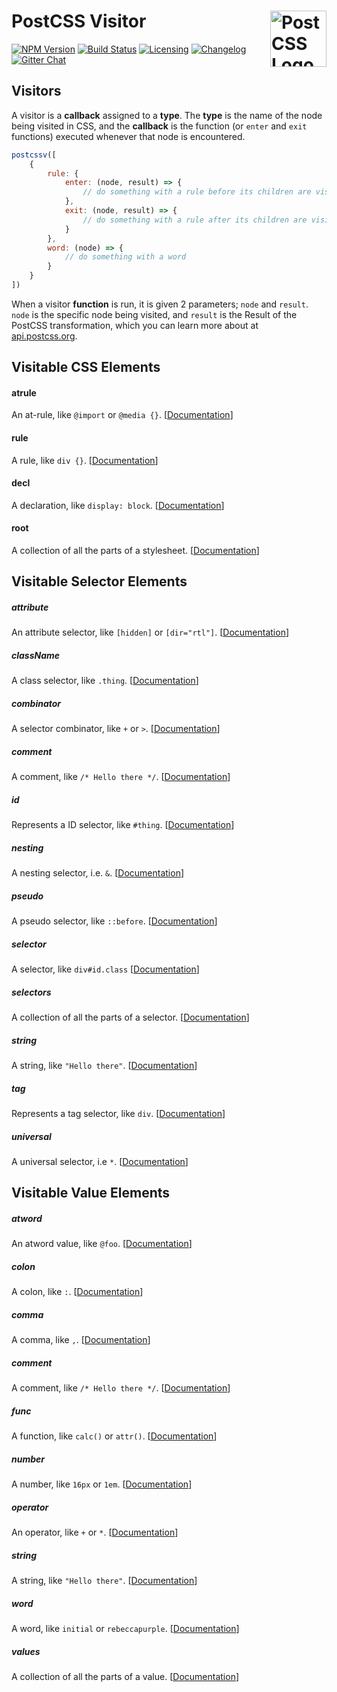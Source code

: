 # PostCSS Visitor [<img src="https://postcss.github.io/postcss/logo.svg" alt="PostCSS Logo" width="90" height="90" align="right">][postcss]

[![NPM Version][npm-img]][npm-url]
[![Build Status][cli-img]][cli-url]
[![Licensing][lic-img]][lic-url]
[![Changelog][log-img]][log-url]
[![Gitter Chat][git-img]][git-url]

## Visitors

A visitor is a **callback** assigned to a **type**. The **type** is the name of the node being visited in CSS, and the **callback** is the function (or `enter` and `exit` functions) executed whenever that node is encountered.

```js
postcssv([
	{
		rule: {
			enter: (node, result) => {
				// do something with a rule before its children are visited
			},
			exit: (node, result) => {
				// do something with a rule after its children are visited
			}
		},
		word: (node) => {
			// do something with a word
		}
	}
])
```

When a visitor **function** is run, it is given 2 parameters; `node` and `result`. `node` is the specific node being visited, and `result` is the Result of the PostCSS transformation, which you can learn more about at [api.postcss.org](http://api.postcss.org/Result.html).

## Visitable CSS Elements

#### atrule

An at-rule, like `@import` or `@media {}`. [[Documentation](http://api.postcss.org/AtRule.html)]

#### rule

A rule, like `div {}`. [[Documentation](http://api.postcss.org/Rule.html)]

#### decl

A declaration, like `display: block`. [[Documentation](http://api.postcss.org/Declaration.html)]

#### root

A collection of all the parts of a stylesheet. [[Documentation](http://api.postcss.org/Root.html)]

## Visitable Selector Elements

##### attribute

An attribute selector, like `[hidden]` or `[dir="rtl"]`. [[Documentation](https://github.com/postcss/postcss-selector-parser/blob/master/API.md#parserattributeprops)]

##### className

A class selector, like `.thing`. [[Documentation](https://github.com/postcss/postcss-selector-parser/blob/master/API.md#parserclassnameprops)]

##### combinator

A selector combinator, like `+` or `>`. [[Documentation](https://github.com/postcss/postcss-selector-parser/blob/master/API.md#parsercombinatorprops)]

##### comment

A comment, like `/* Hello there */`. [[Documentation](https://github.com/postcss/postcss-selector-parser/blob/master/API.md#parsercommentprops)]

##### id

Represents a ID selector, like `#thing`. [[Documentation](https://github.com/postcss/postcss-selector-parser/blob/master/API.md#parseridprops)]

##### nesting

A nesting selector, i.e. `&`. [[Documentation](https://github.com/postcss/postcss-selector-parser/blob/master/API.md#parseridprops)]

##### pseudo

A pseudo selector, like `::before`. [[Documentation](https://github.com/postcss/postcss-selector-parser/blob/master/API.md#parseridprops)]

##### selector

A selector, like `div#id.class` [[Documentation](https://github.com/postcss/postcss-selector-parser/blob/master/API.md#parserselectorprops)]

##### selectors

A collection of all the parts of a selector. [[Documentation](https://github.com/postcss/postcss-selector-parser/blob/master/API.md#parserrootprops)]

##### string

A string, like `"Hello there"`. [[Documentation](https://github.com/postcss/postcss-selector-parser/blob/master/API.md#parserstringprops)]

##### tag

Represents a tag selector, like `div`. [[Documentation](https://github.com/postcss/postcss-selector-parser/blob/master/API.md#parsertagprops)]

##### universal

A universal selector, i.e `*`. [[Documentation](https://github.com/postcss/postcss-selector-parser/blob/master/API.md#parseruniversalprops)]

## Visitable Value Elements

##### atword

An atword value, like `@foo`. [[Documentation](https://github.com/lesshint/postcss-values-parser/blob/master/API.md#parseratwordprops)]

##### colon

A colon, like `:`. [[Documentation](https://github.com/lesshint/postcss-values-parser/blob/master/API.md#parsercolonprops)]

##### comma

A comma, like `,`. [[Documentation](https://github.com/lesshint/postcss-values-parser/blob/master/API.md#parsercommaprops)]

##### comment

A comment, like `/* Hello there */`. [[Documentation](https://github.com/lesshint/postcss-values-parser/blob/master/API.md#parsercommentprops)]

##### func

A function, like `calc()` or `attr()`. [[Documentation](https://github.com/lesshint/postcss-values-parser/blob/master/API.md#parserfuncprops)]

##### number

A number, like `16px` or `1em`. [[Documentation](https://github.com/lesshint/postcss-values-parser/blob/master/API.md#parsernumberprops)]

##### operator

An operator, like `+` or `*`. [[Documentation](https://github.com/lesshint/postcss-values-parser/blob/master/API.md#parseroperatorprops)]

##### string

A string, like `"Hello there"`. [[Documentation](https://github.com/lesshint/postcss-values-parser/blob/master/API.md#parserstringprops)]

##### word

A word, like `initial` or `rebeccapurple`. [[Documentation](https://github.com/lesshint/postcss-values-parser/blob/master/API.md#parserwordprops)]

##### values

A collection of all the parts of a value. [[Documentation](https://github.com/lesshint/postcss-values-parser/blob/master/API.md#root-nodes)]

[npm-url]: https://www.npmjs.com/package/postcss-visitor
[npm-img]: https://img.shields.io/npm/v/postcss-visitor.svg
[cli-url]: https://travis-ci.org/jonathantneal/postcss-visitor
[cli-img]: https://img.shields.io/travis/jonathantneal/postcss-visitor.svg
[lic-url]: LICENSE.md
[lic-img]: https://img.shields.io/npm/l/postcss-visitor.svg
[log-url]: CHANGELOG.md
[log-img]: https://img.shields.io/badge/changelog-md-blue.svg
[git-url]: https://gitter.im/postcss/postcss
[git-img]: https://img.shields.io/badge/chat-gitter-blue.svg

[API.md]: API.md
[Gulp PostCSS]: https://github.com/postcss/gulp-postcss
[Grunt PostCSS]: https://github.com/nDmitry/grunt-postcss
[PostCSS]: https://github.com/postcss/postcss
[PostCSS Visitor]: https://github.com/jonathantneal/postcss-visitor
[VISITORS.md]: VISITORS.md
